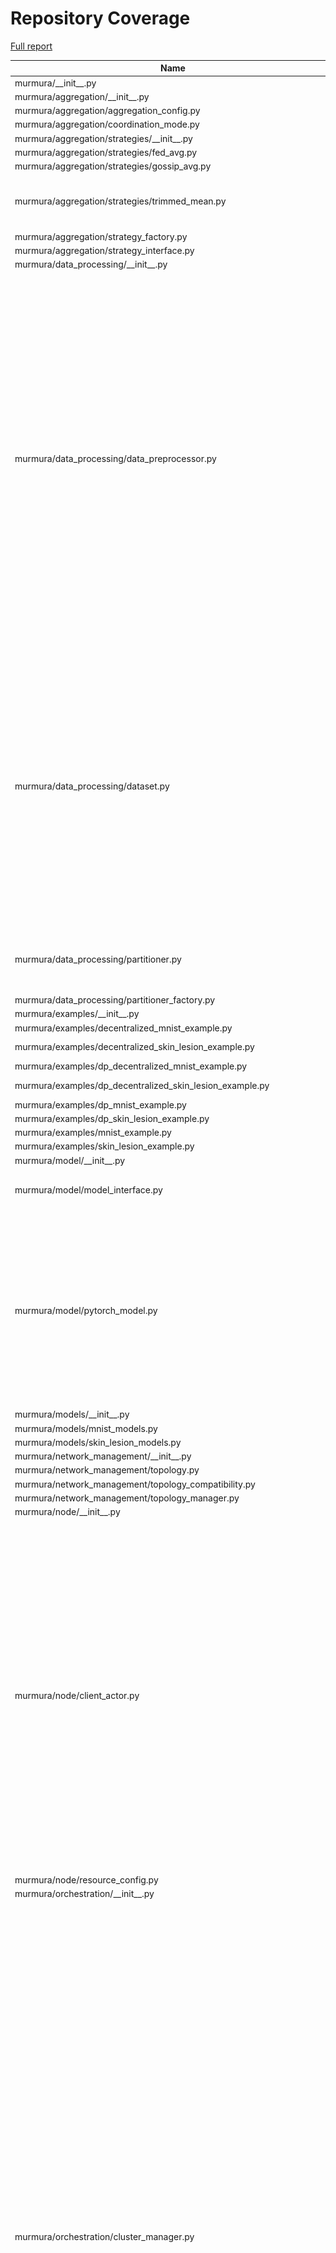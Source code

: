 # Repository Coverage

[Full report](https://htmlpreview.github.io/?https://github.com/Cloudslab/murmura/blob/python-coverage-comment-action-data/htmlcov/index.html)

| Name                                                                        |    Stmts |     Miss |   Cover |   Missing |
|---------------------------------------------------------------------------- | -------: | -------: | ------: | --------: |
| murmura/\_\_init\_\_.py                                                     |        0 |        0 |    100% |           |
| murmura/aggregation/\_\_init\_\_.py                                         |        0 |        0 |    100% |           |
| murmura/aggregation/aggregation\_config.py                                  |       25 |        0 |    100% |           |
| murmura/aggregation/coordination\_mode.py                                   |        4 |        0 |    100% |           |
| murmura/aggregation/strategies/\_\_init\_\_.py                              |        0 |        0 |    100% |           |
| murmura/aggregation/strategies/fed\_avg.py                                  |       30 |        2 |     93% |    46, 65 |
| murmura/aggregation/strategies/gossip\_avg.py                               |       32 |        2 |     94% |    56, 76 |
| murmura/aggregation/strategies/trimmed\_mean.py                             |       47 |        7 |     85% |54, 77, 96-97, 118, 132-133 |
| murmura/aggregation/strategy\_factory.py                                    |       27 |        0 |    100% |           |
| murmura/aggregation/strategy\_interface.py                                  |        8 |        1 |     88% |        34 |
| murmura/data\_processing/\_\_init\_\_.py                                    |        0 |        0 |    100% |           |
| murmura/data\_processing/data\_preprocessor.py                              |      196 |      123 |     37% |17, 22, 51-60, 66-73, 77-120, 149, 153-174, 197, 201-224, 241-245, 249, 274, 278, 314, 319-329, 345, 355-365, 379-382, 390-413, 418-432, 437-448, 456-467, 477-493, 499 |
| murmura/data\_processing/dataset.py                                         |      238 |       80 |     66% |52, 59, 66-68, 75-109, 116-123, 143-159, 266, 280, 344-349, 360-368, 375-389, 409, 433-435, 445-448, 468-495, 499-500, 508 |
| murmura/data\_processing/partitioner.py                                     |       84 |        7 |     92% |32, 80, 123-124, 133-134, 150 |
| murmura/data\_processing/partitioner\_factory.py                            |       10 |        1 |     90% |        32 |
| murmura/examples/\_\_init\_\_.py                                            |        0 |        0 |    100% |           |
| murmura/examples/decentralized\_mnist\_example.py                           |      187 |      187 |      0% |     1-562 |
| murmura/examples/decentralized\_skin\_lesion\_example.py                    |      288 |      288 |      0% |    10-853 |
| murmura/examples/dp\_decentralized\_mnist\_example.py                       |      271 |      271 |      0% |     1-787 |
| murmura/examples/dp\_decentralized\_skin\_lesion\_example.py                |      347 |      347 |      0% |   11-1016 |
| murmura/examples/dp\_mnist\_example.py                                      |      181 |      181 |      0% |     1-517 |
| murmura/examples/dp\_skin\_lesion\_example.py                               |      235 |      235 |      0% |     1-642 |
| murmura/examples/mnist\_example.py                                          |      155 |      155 |      0% |     1-488 |
| murmura/examples/skin\_lesion\_example.py                                   |      267 |      267 |      0% |     1-786 |
| murmura/model/\_\_init\_\_.py                                               |        0 |        0 |    100% |           |
| murmura/model/model\_interface.py                                           |       25 |        7 |     72% |24, 39, 51, 60, 69, 78, 87 |
| murmura/model/pytorch\_model.py                                             |      182 |       43 |     76% |69-73, 102-107, 111, 115, 123-131, 135, 137, 149-152, 170-201, 213, 279, 378, 389, 412 |
| murmura/models/\_\_init\_\_.py                                              |        0 |        0 |    100% |           |
| murmura/models/mnist\_models.py                                             |       30 |       30 |      0% |      1-93 |
| murmura/models/skin\_lesion\_models.py                                      |       98 |       98 |      0% |     1-237 |
| murmura/network\_management/\_\_init\_\_.py                                 |        0 |        0 |    100% |           |
| murmura/network\_management/topology.py                                     |       24 |        0 |    100% |           |
| murmura/network\_management/topology\_compatibility.py                      |       20 |        0 |    100% |           |
| murmura/network\_management/topology\_manager.py                            |       23 |        0 |    100% |           |
| murmura/node/\_\_init\_\_.py                                                |        0 |        0 |    100% |           |
| murmura/node/client\_actor.py                                               |      506 |      413 |     18% |17-18, 32-33, 41-42, 112, 152-212, 232-295, 304, 327-328, 336-549, 558-627, 641-838, 849-905, 914-939, 952-978, 986-995, 1003-1011, 1031-1033, 1049-1075, 1083-1127 |
| murmura/node/resource\_config.py                                            |       16 |        0 |    100% |           |
| murmura/orchestration/\_\_init\_\_.py                                       |        0 |        0 |    100% |           |
| murmura/orchestration/cluster\_manager.py                                   |      550 |      392 |     29% |87, 91, 100-101, 109-111, 138-140, 157-161, 178-181, 187, 192-235, 239, 271, 282-284, 289, 305-306, 313-316, 369-373, 384-416, 427-555, 565-664, 670-805, 817-852, 867-919, 932-966, 970-1024, 1044-1086, 1090-1112, 1126, 1132-1152, 1156-1171, 1176, 1187-1189, 1201, 1216-1232, 1236-1239, 1245, 1255-1274, 1283-1284 |
| murmura/orchestration/learning\_process/\_\_init\_\_.py                     |        0 |        0 |    100% |           |
| murmura/orchestration/learning\_process/decentralized\_learning\_process.py |      120 |       28 |     77% |30, 47-75, 115, 153-154, 160-170 |
| murmura/orchestration/learning\_process/federated\_learning\_process.py     |      123 |       32 |     74% |39, 52, 59-91, 134, 173-174, 180-190, 257-262 |
| murmura/orchestration/learning\_process/learning\_process.py                |      251 |      120 |     52% |41-42, 111-112, 140, 145, 169-183, 189-209, 220, 241-242, 263-265, 275-285, 307, 315, 322, 355-405, 411-466, 475, 487-488, 498-538, 629-662 |
| murmura/orchestration/orchestration\_config.py                              |       62 |       18 |     71% |109-110, 118, 122, 133, 144, 154, 161, 175-188, 192-198 |
| murmura/orchestration/topology\_coordinator.py                              |      175 |       61 |     65% |42, 61, 89-115, 131-181, 226, 238, 269, 291, 303, 332-349, 372, 384, 410, 450 |
| murmura/privacy/\_\_init\_\_.py                                             |        0 |        0 |    100% |           |
| murmura/privacy/dp\_aggregation.py                                          |      151 |      151 |      0% |     1-418 |
| murmura/privacy/dp\_config.py                                               |       72 |        8 |     89% |137, 140, 145, 258-263 |
| murmura/privacy/dp\_model\_wrapper.py                                       |      227 |      227 |      0% |     1-568 |
| murmura/privacy/privacy\_accountant.py                                      |      148 |       21 |     86% |15-17, 102, 109-111, 163-166, 174-184, 452-467 |
| murmura/visualization/\_\_init\_\_.py                                       |        0 |        0 |    100% |           |
| murmura/visualization/network\_visualizer.py                                |      474 |       86 |     82% |81, 194-210, 255, 423, 508-509, 536-538, 584-585, 600-601, 617, 635, 639-643, 650, 654, 669-679, 687-692, 696-701, 707, 711, 772-774, 818, 832-871, 874-875, 908-909, 986-987, 1017-1018 |
| murmura/visualization/training\_event.py                                    |       40 |        0 |    100% |           |
| murmura/visualization/training\_observer.py                                 |       18 |        1 |     94% |        17 |
|                                                                   **TOTAL** | **5967** | **3890** | **35%** |           |


## Setup coverage badge

Below are examples of the badges you can use in your main branch `README` file.

### Direct image

[![Coverage badge](https://raw.githubusercontent.com/Cloudslab/murmura/python-coverage-comment-action-data/badge.svg)](https://htmlpreview.github.io/?https://github.com/Cloudslab/murmura/blob/python-coverage-comment-action-data/htmlcov/index.html)

This is the one to use if your repository is private or if you don't want to customize anything.

### [Shields.io](https://shields.io) Json Endpoint

[![Coverage badge](https://img.shields.io/endpoint?url=https://raw.githubusercontent.com/Cloudslab/murmura/python-coverage-comment-action-data/endpoint.json)](https://htmlpreview.github.io/?https://github.com/Cloudslab/murmura/blob/python-coverage-comment-action-data/htmlcov/index.html)

Using this one will allow you to [customize](https://shields.io/endpoint) the look of your badge.
It won't work with private repositories. It won't be refreshed more than once per five minutes.

### [Shields.io](https://shields.io) Dynamic Badge

[![Coverage badge](https://img.shields.io/badge/dynamic/json?color=brightgreen&label=coverage&query=%24.message&url=https%3A%2F%2Fraw.githubusercontent.com%2FCloudslab%2Fmurmura%2Fpython-coverage-comment-action-data%2Fendpoint.json)](https://htmlpreview.github.io/?https://github.com/Cloudslab/murmura/blob/python-coverage-comment-action-data/htmlcov/index.html)

This one will always be the same color. It won't work for private repos. I'm not even sure why we included it.

## What is that?

This branch is part of the
[python-coverage-comment-action](https://github.com/marketplace/actions/python-coverage-comment)
GitHub Action. All the files in this branch are automatically generated and may be
overwritten at any moment.